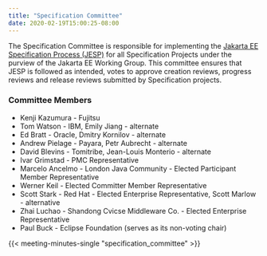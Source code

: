 ```yaml
---
title: "Specification Committee"
date: 2020-02-19T15:00:25-08:00
---
```


The Specification Committee is responsible for implementing the ​[Jakarta EE Specification Process (JESP)](/about/jesp/) ​for all Specification Projects under the purview of the Jakarta EE Working Group. This committee ensures that JESP is followed as intended, votes to approve creation reviews, progress reviews and release reviews submitted by Specification projects.

<!--more-->

### Committee Members

* Kenji Kazumura - Fujitsu
* Tom Watson - IBM, Emily Jiang - alternate
* Ed Bratt - Oracle, Dmitry Kornilov - alternate
* Andrew Pielage - Payara, Petr Aubrecht - alternate
* David Blevins - Tomitribe, Jean-Louis Monterio - alternate
* Ivar Grimstad - PMC Representative
* Marcelo Ancelmo - London Java Community - Elected Participant Member Representative
* Werner Keil - Elected Committer Member Representative
* Scott Stark - Red Hat - Elected Enterprise Representative, Scott Marlow - alternative
* Zhai Luchao - Shandong Cvicse Middleware Co. - Elected Enterprise Representative
* Paul Buck - Eclipse Foundation (serves as its non-voting chair)

{{< meeting-minutes-single "specification_committee" >}}
